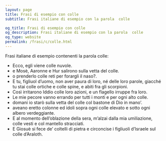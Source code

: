 ```yaml
---
layout: page
title: Frasi di esempio con colle 
subtitle: Frasi italiane di esempio con la parola  colle

og_title: Frasi di esempio con colle 
og_description: Frasi italiane di esempio con la parola  colle
og_type: website
permalink: /frasi/c/colle.html
---
```


Frasi italiane di esempio contenenti la parola colle:


- Ecco, egli viene colle nuvole.
- e Mosè, Aaronne e Hur salirono sulla vetta del colle.
- o prenderlo colle reti per forargli il naso?.
- E tu, figliuol d’uomo, non aver paura di loro, né delle loro parole, giacché tu stai colle ortiche e colle spine, e abiti fra gli scorpioni.
- Così irritarono Iddio colle loro azioni, e un flagello irruppe fra loro.
- Le mie pecore vanno errando per tutti i monti e per ogni alto colle.
- domani io starò sulla vetta del colle col bastone di Dio in mano’.
- aveano eretto colonne ed idoli sopra ogni colle elevato e sotto ogni albero verdeggiante.
- E al momento dell’oblazione della sera, m’alzai dalla mia umiliazione, colle vesti e col mantello stracciati.
- E Giosuè si fece de’ coltelli di pietra e circoncise i figliuoli d’Israele sul colle d’Araloth.
